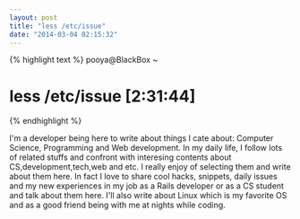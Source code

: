 ```yaml
---
layout: post
title: "less /etc/issue"
date: "2014-03-04 02:15:32"
---
```

{% highlight text %}
pooya@BlackBox ~
 # less /etc/issue                                                             [2:31:44]
{% endhighlight %}

I'm a developer being here to write about things I cate about: Computer Science, Programming and Web development. In my daily life, I follow lots of related stuffs and confront with interesing contents about CS,development,tech,web and etc. I really enjoy of selecting them and write about them here. In fact I love to share cool hacks, snippets, daily issues and my new experiences in my job as a Rails developer or as a CS student and talk about them here.
I'll also write about Linux which is my favorite OS and as a good friend being with me at nights while coding.
